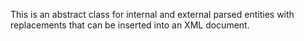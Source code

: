 This is an abstract class for internal and external parsed entities with replacements that can be inserted into an XML document.